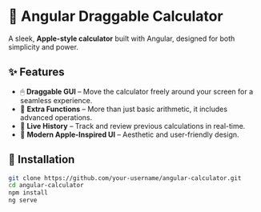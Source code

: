 # 🧮 Angular Draggable Calculator  

A sleek, **Apple-style calculator** built with Angular, designed for both simplicity and power.  

## ✨ Features  

- 🖱 **Draggable GUI** – Move the calculator freely around your screen for a seamless experience.  
- 🔢 **Extra Functions** – More than just basic arithmetic, it includes advanced operations.  
- 📜 **Live History** – Track and review previous calculations in real-time.  
- 🎨 **Modern Apple-Inspired UI** – Aesthetic and user-friendly design.  

## 🚀 Installation  

```bash
git clone https://github.com/your-username/angular-calculator.git
cd angular-calculator
npm install
ng serve
